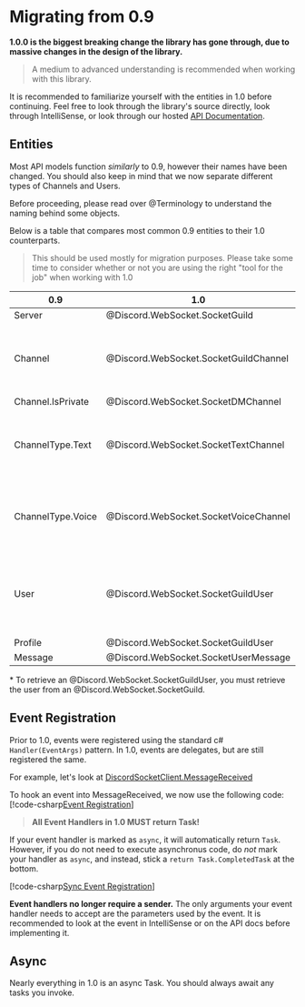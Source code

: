 # Migrating from 0.9

**1.0.0 is the biggest breaking change the library has gone through, due to massive
changes in the design of the library.**

>A medium to advanced understanding is recommended when working with this library.

It is recommended to familiarize yourself with the entities in 1.0 before continuing. 
Feel free to look through the library's source directly, look through IntelliSense, or 
look through our hosted [API Documentation](xref:Discord).

## Entities 

Most API models function _similarly_ to 0.9, however their names have been changed. 
You should also keep in mind that we now separate different types of Channels and Users.

Before proceeding, please read over @Terminology to understand the naming behind some objects.

Below is a table that compares most common 0.9 entities to their 1.0 counterparts.

>This should be used mostly for migration purposes. Please take some time to consider whether
>or not you are using the right "tool for the job" when working with 1.0

| 0.9 | 1.0 | Notice |
| --- | --- | ------ |
| Server | @Discord.WebSocket.SocketGuild |
| Channel | @Discord.WebSocket.SocketGuildChannel | Applies only to channels that are members of a Guild |
| Channel.IsPrivate | @Discord.WebSocket.SocketDMChannel
| ChannelType.Text | @Discord.WebSocket.SocketTextChannel | This applies only to Text Channels in Guilds
| ChannelType.Voice | @Discord.WebSocket.SocketVoiceChannel | This applies only to Voice Channels in Guilds
| User | @Discord.WebSocket.SocketGuildUser | This applies only to users belonging to a Guild*
| Profile | @Discord.WebSocket.SocketGuildUser
| Message | @Discord.WebSocket.SocketUserMessage

\* To retrieve an @Discord.WebSocket.SocketGuildUser, you must retrieve the user from an @Discord.WebSocket.SocketGuild.

## Event Registration

Prior to 1.0, events were registered using the standard c# `Handler(EventArgs)` pattern. In 1.0,
events are delegates, but are still registered the same.

For example, let's look at [DiscordSocketClient.MessageReceived](xref:Discord.WebSocket.DiscordSocketClient#Discord_WebSocket_DiscordSocketClient_MessageReceived)

To hook an event into MessageReceived, we now use the following code:  
[!code-csharp[Event Registration](samples/event.cs)]

> **All Event Handlers in 1.0 MUST return Task!**

If your event handler is marked as `async`, it will automatically return `Task`. However,
if you do not need to execute asynchronus code, do _not_ mark your handler as `async`, and instead,
stick a `return Task.CompletedTask` at the bottom.

[!code-csharp[Sync Event Registration](samples/sync_event.cs)]

**Event handlers no longer require a sender.** The only arguments your event handler needs to accept
are the parameters used by the event. It is recommended to look at the event in IntelliSense or on the
API docs before implementing it.

## Async

Nearly everything in 1.0 is an async Task. You should always await any tasks you invoke.
